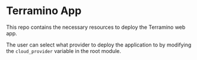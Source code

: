 # Terramino App

This repo contains the necessary resources to deploy the Terramino web app.

The user can select what provider to deploy the application to by modifying the `cloud_provider` variable in the root module.

